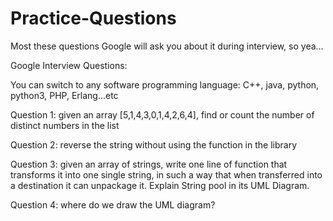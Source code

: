 # Practice-Questions
Most these questions Google will ask you about it during interview, so yea...


Google Interview Questions:

You can switch to any software programming language: C++, java, python, python3, PHP, Erlang...etc


  Question 1: given an array [5,1,4,3,0,1,4,2,6,4], find or count the number of distinct numbers in the list

  Question 2: reverse the string without using the function in the library

  Question 3:
    given an array of strings, write one line of function that transforms it into one single string,
    in such a way that when transferred into a destination it can unpackage it. 
    Explain String pool in its UML Diagram.

  Question 4: where do we draw the UML diagram?
